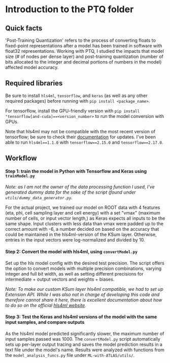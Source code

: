 # Introduction to the PTQ folder  

## Quick facts 

'Post-Training Quantization' refers to the process of converting floats to fixed-point representations after a model has been trained in software
with float32 representations. Working with PTQ, I studied the impacts that model size (# of nodes per dense layer) and post-training quantization 
(number of bits allocated to the integer and decimal portions of numbers in the model) affected model accuracy. 

## Required libraries 

Be sure to install ```hls4ml```, ```tensorflow```, and ```keras``` (as well as any other required packages) before running with 
```pip install <package_name>```. 

For tensorflow, install the GPU-friendly version with ```pip install "tensorflow[and-cuda]==<version_number>``` to run the model 
conversion with GPUs. 

Note that hls4ml may not be compatible with the most recent version of tensorflow; be sure to check their [documentation](https://fastmachinelearning.org/hls4ml/intro/setup.html) for updates. I've been able to run ```hls4ml==1.1.0``` with ```tensorflow==2.15.0``` and ```tensorflow==2.17.0```. 

## Workflow 

#### Step 1: train the model in Python with Tensorflow and Keras using ```trainModel.py``` 

<i>Note: as I am not the owner of the data processing function I used, I've generated dummy data for the sake of the script (found under ```utils/dummy_data_generator.py```. </i>

For the actual project, we trained our model on ROOT data with 4 features (eta, phi, cell sampling layer and cell energy) with a set "vmax" (maximum number of cells, or input vector length,) as Keras expects all inputs to be 
the same shape. Input clusters with less data than vmax were padded up to the correct amount with -6, a number decided on based on 
the accuracy that could be maintained in the hls4ml-version of the KSum layer. Otherwise, entries in the input vectors were log-normalized and divided by 10.

#### Step 2: Convert the model with hls4ml, using ```convertModel.py``` 

Set up the hls model config with the desired test precision. The script offers the option to convert models with multiple precision combinations, varying integer and full bit width, as well as setting different precisions for intermediate + output vectors and weights + biases. 

<i>Note: To make our custom KSum layer hls4ml compatible, we had to set up Extension API. While I was also not in charge of developing this code and therefore cannot share it here, there is excellent documentation about how to do so on the official [hls4ml website](https://fastmachinelearning.org/hls4ml/advanced/extension.html).</i> 


#### Step 3: Test the Keras and hls4ml versions of the model with the same input samples, and compare outputs 

As the hls4ml model predicted significantly slower, the maximum number of input samples passed was 1000. The ```convertModel.py``` script automatically sets up per-layer output tracing and saves the model prediction results in a text file under the model's name. Results were analyzed with functions from the ```model_analysis_funcs.py``` file under ```ML-with-ATLAS/utils/```.  





